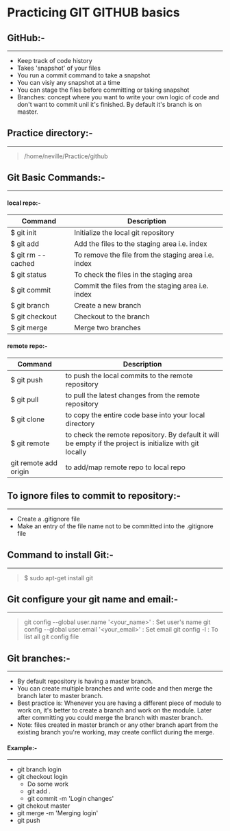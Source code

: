 # Practicing GIT GITHUB basics


## GitHub:-
-------------

- Keep track of code history
- Takes 'snapshot' of your files
- You run a commit command to take a snapshot
- You can visiy any snapshot at a time
- You can stage the files before committing or taking snapshot
- Branches: concept where you want to write your own logic of code and don't want to commit unil it's finished. By default it's branch is on master.


## Practice directory:-
-----------------------------
> /home/neville/Practice/github


## Git Basic Commands:-
----------------------------------

#### local repo:-

<table>
	<thead>
		<tr>
			<th>Command</th>
			<th>Description</th>
		</tr>
	</thead>
	<tbody>
		<tr>
			<td>$ git init</td>
			<td>Initialize the local git repository</td>
		</tr>
		<tr>
			<td>$ git add <file></td>
			<td>Add the files to the staging area i.e. index</td>
		</tr>
		<tr>
			<td>$ git rm --cached <file></td>
			<td>To remove the file from the staging area i.e. index</td>
		</tr>
		<tr>
			<td>$ git status</td>
			<td>To check the files in the staging area</td>
		</tr>
		<tr>
			<td>$ git commit</td>
			<td>Commit the files from the staging area i.e. index</td>
		</tr>
		<tr>
			<td>$ git branch <branch_name></td>
			<td>Create a new branch</td>
		</tr>
		<tr>
			<td>$ git checkout <branch_name></td>
			<td>Checkout to the branch</td>
		</tr>
		<tr>
			<td>$ git merge <branch_name></td>
			<td>Merge two branches</td>
		</tr>
	</tbody>
</table>



#### remote repo:-
<table>
	<thead>
		<tr>
			<th>Command</th>
			<th>Description</th>
		</tr>
	</thead>
	<tbody>
		<tr>
			<td>$ git push</td>
			<td>to push the local commits to the remote repository</td>
		</tr>
		<tr>
			<td>$ git pull</td>
			<td>to pull the latest changes from the remote repository</td>
		</tr>
		<tr>
			<td>$ git clone</td>
			<td>to copy the entire code base into your local directory</td>
		</tr>
		<tr>
			<td>$ git remote</td>
			<td>to check the remote repository. By default it will be empty if the project is initialize with git locally</td>
		</tr>
		<tr>
			<td>git remote add origin <git_repo_url></td>
			<td>to add/map remote repo to local repo</td>
		</tr>
	</tbody>
</table>



## To ignore files to commit to repository:-
------------------------------------------------------------
- Create a .gitignore file
- Make an entry of the file name not to be committed into the .gitignore file


## Command to install Git:-
-------------------------------------

> $ sudo apt-get install git


## Git configure your git name and email:-
--------------------------------------------------------------

> git config --global user.name '<your_name>'		: Set user's name
> git config --global user.email '<your_email>'	: Set email
> git config -l									: To list all git config file


## Git branches:-
--------------

- By default repository is having a master branch.
- You can create multiple branches and write code and then merge the branch later to master branch.
- Best practice is: Whenever you are having a different piece of module to work on, it's better to create a branch and work on the module. Later after committing you could merge the branch with master branch.
- Note: files created in master branch or any other branch apart from the existing branch you're working, may create conflict during the merge.

#### Example:-
------------

- git branch login
- git checkout login
	- Do some work
	- git add .
	- git commit -m 'Login changes'
- git chekout master
- git merge -m 'Merging login'
- git push